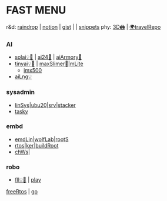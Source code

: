 # FAST MENU
r&d: [raindrop](https://raindrop.io/0xsol) | [notion](https://spangle-pea-f53.notion.site/SOL_PUB-38513cb1c1c641b98f167945b84b56e7) | [gist](https://gist.github.com/SOLEROM) |  | [snippets](https://github.com/SOLEROM/snippet/tree/master)
phy: [3D🖨️](https://github.com/SOLEROM/3dDev) | [🌍travelRepo](https://vzsolov.github.io/)

### AI
* [solai💡](https://github.com/SOLEROM/solai)[🔖](https://solerom.github.io/solai/) | [ai24📛](https://github.com/SOLEROM/ai24) | [aiArmory🔮](https://github.com/SOLEROM/aiArmory)
* [tinyai💡](https://github.com/SOLEROM/tinyai)[🔖](https://github.com/SOLEROM/tinyai/wiki) | [maxSlimer🔖](https://solerom.github.io/maxSlimer/readme.html)|[mLite](https://github.com/SOLEROM/mLite)
  *   [imx500](https://github.com/SOLEROM/sonyAI)
* [aiLng💡](https://github.com/SOLEROM/aiLng)

### sysadmin
* [linSys](https://github.com/SOLEROM/linSys)|[ubu20](https://github.com/SOLEROM/ubu20)|[srv](https://github.com/SOLEROM/srvStaff)|[stacker](https://github.com/SOLEROM/stacker)
* [tasky](https://github.com/SOLEROM/tasky)

### embd
* [emdLin](https://github.com/SOLEROM/embedLin)|[wolfLab](https://github.com/SOLEROM/WolfLab)|[rootS](https://github.com/SOLEROM/rootDeploy)
* [rtos](https://github.com/SOLEROM/freeRtosPlay)|[ker](https://github.com/SOLEROM/KernelWrks)|[buildRoot](https://github.com/SOLEROM/buildRootPlay)
* [chWs](https://github.com/SOLEROM/chipWis)|

### robo
* [fll💡](https://github.com/SOLEROM/fll)[🔖](https://solerom.github.io/fll/readme.html) | [play](https://github.com/SOLEROM/roboPlay)


[freeRtos](https://github.com/SOLEROM/freeRtosPlay) |  [go](https://github.com/SOLEROM/golonger)
